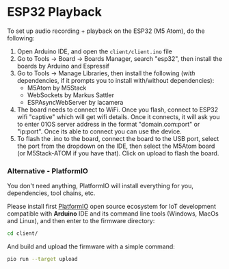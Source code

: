 # ESP32 Playback

To set up audio recording + playback on the ESP32 (M5 Atom), do the following:

1. Open Arduino IDE, and open the `client/client.ino` file
2. Go to Tools -> Board -> Boards Manager, search "esp32", then install the boards by Arduino and Espressif
3. Go to Tools -> Manage Libraries, then install the following (_with_ dependencies, if it prompts you to install with/without dependencies):
    - M5Atom by M5Stack
    - WebSockets by Markus Sattler
    - ESPAsyncWebServer by lacamera
4. The board needs to connect to WiFi. Once you flash, connect to ESP32 wifi "captive" which will get wifi details. Once it connects, it will ask you to enter 01OS server address in the format "domain.com:port" or "ip:port". Once its able to connect you can use the device.
5. To flash the .ino to the board, connect the board to the USB port, select the port from the dropdown on the IDE, then select the M5Atom board (or M5Stack-ATOM if you have that). Click on upload to flash the board.

### Alternative - PlatformIO

You don't need anything, PlatformIO will install everything for you, dependencies, tool chains, etc.

Please install first [PlatformIO](http://platformio.org/) open source ecosystem for IoT development compatible with **Arduino** IDE and its command line tools (Windows, MacOs and Linux), and then enter to the firmware directory:

```bash
cd client/
```

And build and upload the firmware with a simple command:

```bash
pio run --target upload
```
